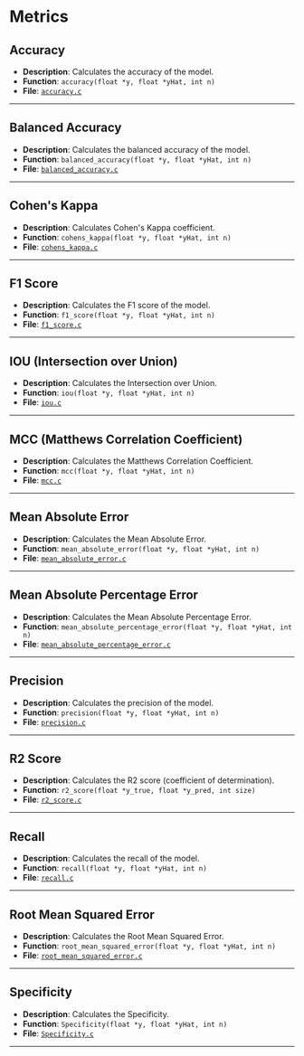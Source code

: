 # Metrics

## Accuracy
- **Description**: Calculates the accuracy of the model.
- **Function**: `accuracy(float *y, float *yHat, int n)`
- **File**: [`accuracy.c`](https://github.com/jaywyawhare/C-ML/tree/master/src/Metrics/accuracy.c)

---

## Balanced Accuracy
- **Description**: Calculates the balanced accuracy of the model.
- **Function**: `balanced_accuracy(float *y, float *yHat, int n)`
- **File**: [`balanced_accuracy.c`](https://github.com/jaywyawhare/C-ML/tree/master/src/Metrics/balanced_accuracy.c)

---

## Cohen's Kappa
- **Description**: Calculates Cohen's Kappa coefficient.
- **Function**: `cohens_kappa(float *y, float *yHat, int n)`
- **File**: [`cohens_kappa.c`](https://github.com/jaywyawhare/C-ML/tree/master/src/Metrics/cohens_kappa.c)

---

## F1 Score
- **Description**: Calculates the F1 score of the model.
- **Function**: `f1_score(float *y, float *yHat, int n)`
- **File**: [`f1_score.c`](https://github.com/jaywyawhare/C-ML/tree/master/src/Metrics/f1_score.c)

---

## IOU (Intersection over Union)
- **Description**: Calculates the Intersection over Union.
- **Function**: `iou(float *y, float *yHat, int n)`
- **File**: [`iou.c`](https://github.com/jaywyawhare/C-ML/tree/master/src/Metrics/iou.c)

---

## MCC (Matthews Correlation Coefficient)
- **Description**: Calculates the Matthews Correlation Coefficient.
- **Function**: `mcc(float *y, float *yHat, int n)`
- **File**: [`mcc.c`](https://github.com/jaywyawhare/C-ML/tree/master/src/Metrics/mcc.c)

---

## Mean Absolute Error
- **Description**: Calculates the Mean Absolute Error.
- **Function**: `mean_absolute_error(float *y, float *yHat, int n)`
- **File**: [`mean_absolute_error.c`](https://github.com/jaywyawhare/C-ML/tree/master/src/Metrics/mean_absolute_error.c)

---

## Mean Absolute Percentage Error
- **Description**: Calculates the Mean Absolute Percentage Error.
- **Function**: `mean_absolute_percentage_error(float *y, float *yHat, int n)`
- **File**: [`mean_absolute_percentage_error.c`](https://github.com/jaywyawhare/C-ML/tree/master/src/Metrics/mean_absolute_percentage_error.c)

---

## Precision
- **Description**: Calculates the precision of the model.
- **Function**: `precision(float *y, float *yHat, int n)`
- **File**: [`precision.c`](https://github.com/jaywyawhare/C-ML/tree/master/src/Metrics/precision.c)

---

## R2 Score
- **Description**: Calculates the R2 score (coefficient of determination).
- **Function**: `r2_score(float *y_true, float *y_pred, int size)`
- **File**: [`r2_score.c`](https://github.com/jaywyawhare/C-ML/tree/master/src/Metrics/r2_score.c)

---

## Recall
- **Description**: Calculates the recall of the model.
- **Function**: `recall(float *y, float *yHat, int n)`
- **File**: [`recall.c`](https://github.com/jaywyawhare/C-ML/tree/master/src/Metrics/recall.c)

---

## Root Mean Squared Error
- **Description**: Calculates the Root Mean Squared Error.
- **Function**: `root_mean_squared_error(float *y, float *yHat, int n)`
- **File**: [`root_mean_squared_error.c`](https://github.com/jaywyawhare/C-ML/tree/master/src/Metrics/root_mean_squared_error.c)

---

## Specificity
- **Description**: Calculates the Specificity.
- **Function**: `Specificity(float *y, float *yHat, int n)`
- **File**: [`Specificity.c`](https://github.com/jaywyawhare/C-ML/tree/master/src/Metrics/Specificity.c)

---
